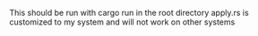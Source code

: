 This should be run with cargo run in the root directory
apply.rs is customized to my system and will not work on other systems
